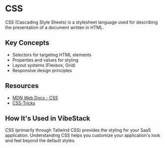 # CSS

CSS (Cascading Style Sheets) is a stylesheet language used for describing the presentation of a document written in HTML.

## Key Concepts

- Selectors for targeting HTML elements
- Properties and values for styling
- Layout systems (Flexbox, Grid)
- Responsive design principles

## Resources

- [MDN Web Docs - CSS](https://developer.mozilla.org/en-US/docs/Web/CSS)
- [CSS-Tricks](https://css-tricks.com/)

## How It's Used in VibeStack

CSS (primarily through Tailwind CSS) provides the styling for your SaaS application. Understanding CSS helps you customize your application's look and feel beyond the default styles.
